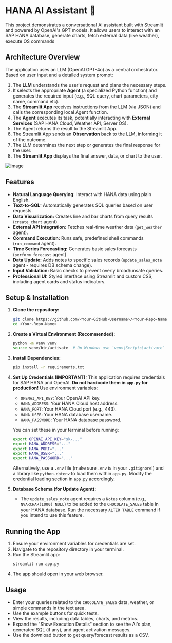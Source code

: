 
# HANA AI Assistant 🤖

This project demonstrates a conversational AI assistant built with Streamlit and powered by OpenAI's GPT models. It allows users to interact with an SAP HANA database, generate charts, fetch external data (like weather), execute OS commands

## Architecture Overview

The application uses an LLM (OpenAI GPT-4o) as a central orchestrator. Based on user input and a detailed system prompt:

1.  The **LLM** understands the user's request and plans the necessary steps.
2.  It selects the appropriate **Agent** (a specialized Python function) and generates the required input (e.g., SQL query, chart parameters, city name, command etc).
3.  The **Streamlit App** receives instructions from the LLM (via JSON) and calls the corresponding local Agent function.
4.  The **Agent** executes its task, potentially interacting with **External Services** (SAP HANA Cloud, Weather API, Server OS).
5.  The Agent returns the result to the Streamlit App.
6.  The Streamlit App sends an **Observation** back to the LLM, informing it of the outcome.
7.  The LLM determines the next step or generates the final response for the user.
8.  The **Streamlit App** displays the final answer, data, or chart to the user.

![image](https://github.com/user-attachments/assets/ce738951-6781-4e30-92ce-a38b41c80988)


## Features

*   **Natural Language Querying:** Interact with HANA data using plain English.
*   **Text-to-SQL:** Automatically generates SQL queries based on user requests.
*   **Data Visualization:** Creates line and bar charts from query results (`create_chart` agent).
*   **External API Integration:** Fetches real-time weather data (`get_weather` agent).
*   **Command Execution:** Runs safe, predefined shell commands (`run_command` agent).
*   **Time Series Forecasting:** Generates basic sales forecasts (`perform_forecast` agent).
*   **Data Update:** Adds notes to specific sales records (`update_sales_note` agent - requires DB schema change).
*   **Input Validation:** Basic checks to prevent overly broad/unsafe queries.
*   **Professional UI:** Styled interface using Streamlit and custom CSS, including agent cards and status indicators.

## Setup & Installation

1.  **Clone the repository:**
    ```bash
    git clone https://github.com/<Your-GitHub-Username>/<Your-Repo-Name>.git
    cd <Your-Repo-Name>
    ```
2.  **Create a Virtual Environment (Recommended):**
    ```bash
    python -m venv venv
    source venv/bin/activate  # On Windows use `venv\Scripts\activate`
    ```
3.  **Install Dependencies:**
    ```bash
    pip install -r requirements.txt
    ```
4.  **Set Up Credentials (IMPORTANT):**
    This application requires credentials for SAP HANA and OpenAI. **Do not hardcode them in `app.py` for production!** Use environment variables:
    *   `OPENAI_API_KEY`: Your OpenAI API key.
    *   `HANA_ADDRESS`: Your HANA Cloud host address.
    *   `HANA_PORT`: Your HANA Cloud port (e.g., 443).
    *   `HANA_USER`: Your HANA database username.
    *   `HANA_PASSWORD`: Your HANA database password.

    You can set these in your terminal before running:
    ```bash
    export OPENAI_API_KEY="sk-..."
    export HANA_ADDRESS="..."
    export HANA_PORT="..."
    export HANA_USER="..."
    export HANA_PASSWORD="..."
    ```
    Alternatively, use a `.env` file (make sure `.env` is in your `.gitignore`!) and a library like `python-dotenv` to load them within `app.py`. Modify the credential loading section in `app.py` accordingly.

5.  **Database Schema (for Update Agent):**
    *   The `update_sales_note` agent requires a `Notes` column (e.g., `NVARCHAR(1000) NULL`) to be added to the `CHOCOLATE_SALES` table in your HANA database. Run the necessary `ALTER TABLE` command if you intend to use this feature.

## Running the App

1.  Ensure your environment variables for credentials are set.
2.  Navigate to the repository directory in your terminal.
3.  Run the Streamlit app:
    ```bash
    streamlit run app.py
    ```
4.  The app should open in your web browser.

## Usage

*   Enter your queries related to the `CHOCOLATE_SALES` data, weather, or simple commands in the text area.
*   Use the example buttons for quick tests.
*   View the results, including data tables, charts, and metrics.
*   Expand the "Show Execution Details" section to see the AI's plan, generated SQL (if any), and agent activation messages.
*   Use the download button to get query/forecast results as a CSV.
